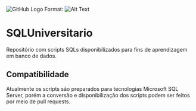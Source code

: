 ![GitHub Logo](https://github.com/rdornel/SQLUniversitario/blob/master/Images/sqluniversitario.png)
Format: ![Alt Text](url)

# SQLUniversitario

Repositório com scripts SQLs disponibilizados para fins de aprendizagem em banco de dados.

## Compatibilidade

Atualmente os scripts são preparados para tecnologias Microsoft SQL Server, porém a conversão e disponibilização dos scripts podem ser feitos por meio de pull requests. 
